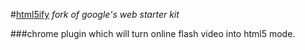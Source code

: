 #[html5ify](http://gimmswork.github.io/html5ify/)
*fork of google's web starter kit*

###chrome plugin which will turn online flash video into html5 mode.
